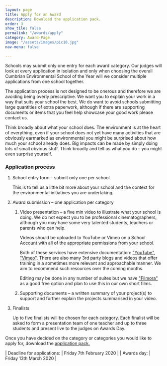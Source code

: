 ```yaml
---
layout: page
title: Apply for an Award
description: Download the application pack.
order: 3
show_tile: false
permalink: "/awards/apply"
category: Award-Page
image: "/assets/images/pic10.jpg"
nav-menu: false

---
```

Schools may submit only one entry for each award category. Our judges will look at every application in isolation and only when choosing the overall Cumbrian Environmental School of the Year will we consider multiple applications from one school together.

The application process is not designed to be onerous and therefore we are avoiding being overly prescriptive. We want you to explain your work in a way that suits your school the best. We do want to avoid schools submitting large quantities of extra paperwork, although if there are supporting documents or items that you feel help showcase your good work please contact us.

Think broadly about what your school does. The environment is at the heart of everything, even if your school does not yet have many activities that are obviously earmarked as environmental you might be surprised about how much your school already does. Big impacts can be made by simply doing lots of small obvious stuff. Think broadly and tell us what you do – you might even surprise yourself.

### Application process

1. School entry form – submit only one per school.

   This is to tell us a little bit more about your school and the context for the environmental initiatives you are undertaking.
2. Award submission – one application per category
   1. Video presentation – a five min video to illustrate what your school is doing. We do not expect you to be professional cinematographers, although you may have some very talented students, teachers or parents who can help.

      Videos should be uploaded to YouTube or Vimeo on a School Account with all of the appropriate permissions from your school.

      Both of these services have extensive documentation: ["YouTube"](https://support.google.com/youtube/answer/57407?hl=en-GB&ref_topic=9257439),
      ["Vimeo"](https://help.vimeo.com/hc/en-us/categories/201496018-Uploading-to-Vimeo).  There are also many 3rd party blogs and videos that offer training in a sometimes more relevant and approachable manner.  We aim to recommend such resources over the coming months.

      Editing may be done in any number of suites but we have ["Filmora"](https://filmora.wondershare.com/) as a good free option and plan to use this in our own short films.
   2. Supporting documents – a written summary of your project(s) to support and further explain the projects summarised in your video.
3. Finalists

   Up to five finalists will be chosen for each category. Each finalist will be asked to form a presentation team of one teacher and up to three students and present live to the judges on Awards Day.

Once you have decided on the category or categories you would like to apply for, download the [application pack.](/assets/images/application-form.pdf)

| Deadline for applications: | Friday 7th February 2020 |
| Awards day: | Friday 13th March 2020 |